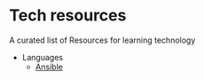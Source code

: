 # Tech resources
A curated list of Resources for learning technology

- Languages
    + [Ansible](https://github.com/jdauphant/awesome-ansible)


